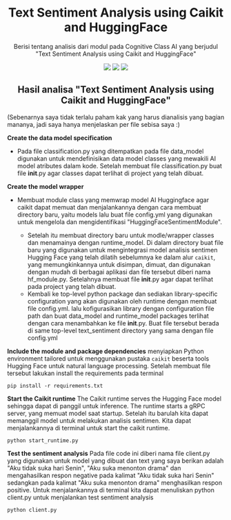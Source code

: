 <h1 align="center"> Text Sentiment Analysis using Caikit and HuggingFace </h1>
<p align="center"> Berisi tentang analisis dari modul pada Cognitive Class AI yang berjudul "Text Sentiment Analysis using Caikit and HuggingFace" </p>

<div align="center">

<img src="https://img.shields.io/badge/python-3670A0?style=for-the-badge&logo=python&logoColor=ffdd54">
<img src="https://img.shields.io/badge/-HuggingFace-FDEE21?style=for-the-badge&logo=HuggingFace&logoColor=black">
<img src="https://img.shields.io/badge/Visual%20Studio%20Code-0078d7.svg?style=for-the-badge&logo=visual-studio-code&logoColor=white">

</div>

<h2 align="center"> Hasil analisa "Text Sentiment Analysis using Caikit and HuggingFace" </h2> 

(Sebenarnya saya tidak terlalu paham kak yang harus dianalisis yang bagian mananya, jadi saya hanya menjelaskan per file sebisa saya :)

**Create the data model specification**

- Pada file classification.py yang ditempatkan pada file data_model digunakan untuk mendefinisikan data model classes yang mewakili AI model atributes dalam kode. Setelah membuat file classification.py buat file __init__.py agar classes dapat terlihat di project yang telah dibuat.

**Create the model wrapper**

- Membuat module class yang memwrap model AI Huggingface agar caikit dapat memuat dan menjalankannya dengan cara membuat directory baru, yaitu models lalu buat file config.yml yang digunakan untuk mengelola dan mengidentifikasi "HuggingFaceSentimentModule".

    - Setelah itu membuat directory baru untuk modle/wrapper classes dan menamainya dengan runtime_model. Di dalam directory buat file baru yang digunakan untuk mengintegrasi model analisis sentimen Hugging Face yang telah dilatih sebelumnya ke dalam alur `caikit`, yang memungkinkannya untuk disimpan, dimuat, dan digunakan dengan mudah di berbagai aplikasi dan file tersebut diberi nama hf_module.py. Setelahnya membuat file __init__.py agar dapat terlihat pada project yang telah dibuat. 
    - Kembali ke top-level python package dan sediakan library-specific configuration yang akan digunakan oleh runtime dengan membuat file config.yml. lalu kofigurasikan library dengan configuration file path dan buat data_model and runtime_model packages terlihat dengan cara menambahkan ke file __init__.py. Buat file tersebut berada di same top-level text_sentiment directory yang sama dengan file config.yml

**Include the module and package dependencies**
menyiapkan Python environment tailored untuk menggunakan pustaka `caikit`  beserta tools Hugging Face untuk natural language processing.
Setelah membuat file tersebut lakukan install the requirements pada terminal
```
pip install -r requirements.txt
```

**Start the Caikit runtime**
The Caikit runtime serves the Hugging Face model sehingga dapat di panggil untuk inference. The runtime starts a gRPC server, yang memuat model saat startup. Setelah itu barulah kita dapat memanggil model untuk melakukan analisis sentimen. Kita dapat menjalankannya di terminal untuk start the caikit runtime.
```
python start_runtime.py
```

**Test the sentiment analysis**
Pada file code ini diberi nama file client.py yang digunakan untuk model yang dibuat dan text yang saya berikan adalah "Aku tidak suka hari Senin", "Aku suka menonton drama" dan mengahasilkan respon negative pada kalimat "Aku tidak suka hari Senin" sedangkan pada kalimat  "Aku suka menonton drama" menghasilkan respon positive. 
Untuk menjalankannya di terminal kita dapat menuliskan python client.py untuk menjalankan test sentiment analysis

```
python client.py
```